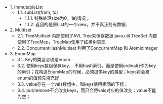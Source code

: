 * 1\. ImmutableList
  * 1.1\. subList(from, to)
       * 1.1.1\. 特殊处理size为0，1的情况；
       * 1.1.2\. 返回的是原List的一个view，并不真正持有数据;
* 2\. Multiset
  * 2.1\. TreeMultiset 内部使用了AVL Tree来保存数据
          java.util.TreeSet 内部使用了TreeMap，TreeMap使用了红黑树实现
  * 2.2\. ConcurrentHashMultiset 利用了ConcurrentMap 和 AtomicInteger
* 3\. EnumMap
  * 3.1\. Key的类型必须是enum
  * 3.2\. 使用keys数组保存key， 不用hash索引，而是使用ordinal()作为key的索引；在构造EnumMap的时候，必须提供key的类型；keys将会被enum的值预先填充好
  * 3.3\. value存在一个vals数组中，和keys使用相同的下标；
  * 3.4\. put/remove不会改变keys，而只会将vals对应的值改变；value不能为空；
